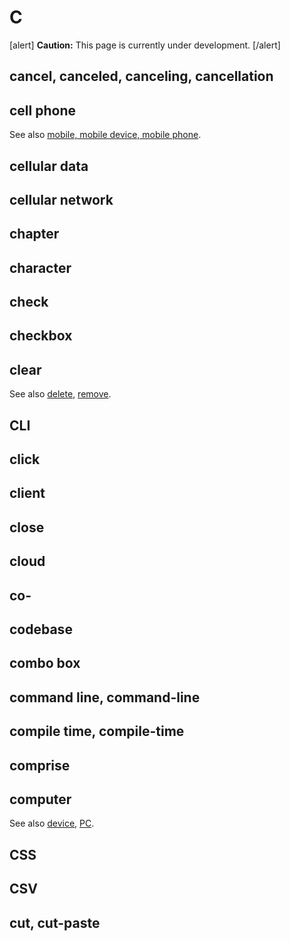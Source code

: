 # C

[alert] **Caution:** This page is currently under development. [/alert]

## cancel, canceled, canceling, cancellation
## cell phone

See also [mobile, mobile device, mobile phone](m.md).

## cellular data
## cellular network
## chapter
## character
## check
## checkbox

## clear


See also [delete](https://make.wordpress.org/docs/style-guide/word-list/d/#delete), [remove](https://make.wordpress.org/docs/style-guide/word-list/r/#remove).

## CLI
## click
## client
## close
## cloud
## co-
## codebase
## combo box
## command line, command-line
## compile time, compile-time
## comprise
## computer


See also [device](), [PC](https://make.wordpress.org/docs/style-guide/word-list/p/#pc).

## CSS
## CSV
## cut, cut-paste
